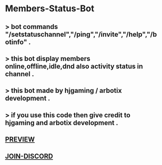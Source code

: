 # Members-Status-Bot

## > bot commands "/setstatuschannel","/ping","/invite","/help","/botinfo" .
## > this bot display members online,offline,idle,dnd also activity status in channel .
## > this bot made by hjgaming / arbotix development .
## > if you use this code then give credit to hjgaming and arbotix development .

## [PREVIEW](https://cdn.discordapp.com/attachments/916543771657797664/1245111484078362704/Screenshot_2024-05-29_015809.png?ex=66578fee&is=66563e6e&hm=e1583167510e8a61cb9a72f40e7fed7856b6ccee08de73c18e5dd918dafe2bc3&)

## [JOIN-DISCORD](https://discord.gg/anHuZcuGuK)
